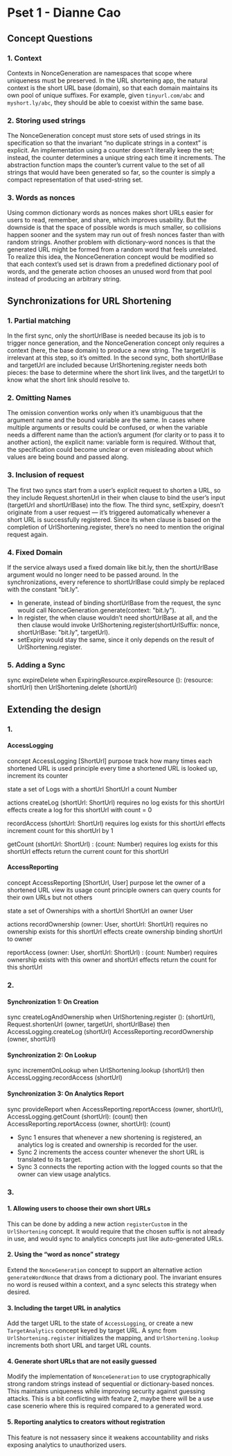 # Pset 1 - Dianne Cao

## Concept Questions

### 1. Context
Contexts in NonceGeneration are namespaces that scope where uniqueness must be preserved. In the URL shortening app, the natural context is the short URL base (domain), so that each domain maintains its own pool of unique suffixes. For example, given `tinyurl.com/abc` and `myshort.ly/abc`, they should be able to coexist within the same base.

### 2. Storing used strings
The NonceGeneration concept must store sets of used strings in its specification so that the invariant “no duplicate strings in a context” is explicit. An implementation using a counter doesn’t literally keep the set; instead, the counter determines a unique string each time it increments. The abstraction function maps the counter’s current value to the set of all strings that would have been generated so far, so the counter is simply a compact representation of that used-string set.

### 3. Words as nonces
Using common dictionary words as nonces makes short URLs easier for users to read, remember, and share, which improves usability. But the downside is that the space of possible words is much smaller, so collisions happen sooner and the system may run out of fresh nonces faster than with random strings. Another problem with dictionary-word nonces is that the generated URL might be formed from a random word that feels unrelated. To realize this idea, the NonceGeneration concept would be modified so that each context’s used set is drawn from a predefined dictionary pool of words, and the generate action chooses an unused word from that pool instead of producing an arbitrary string.

## Synchronizations for URL Shortening
### 1. Partial matching
In the first sync, only the shortUrlBase is needed because its job is to trigger nonce generation, and the NonceGeneration concept only requires a context (here, the base domain) to produce a new string. The targetUrl is irrelevant at this step, so it’s omitted. In the second sync, both shortUrlBase and targetUrl are included because UrlShortening.register needs both pieces: the base to determine where the short link lives, and the targetUrl to know what the short link should resolve to.

### 2. Omitting Names
The omission convention works only when it’s unambiguous that the argument name and the bound variable are the same. In cases where multiple arguments or results could be confused, or when the variable needs a different name than the action’s argument (for clarity or to pass it to another action), the explicit name: variable form is required. Without that, the specification could become unclear or even misleading about which values are being bound and passed along.

### 3. Inclusion of request
The first two syncs start from a user’s explicit request to shorten a URL, so they include Request.shortenUrl in their when clause to bind the user’s input (targetUrl and shortUrlBase) into the flow. The third sync, setExpiry, doesn’t originate from a user request — it’s triggered automatically whenever a short URL is successfully registered. Since its when clause is based on the completion of UrlShortening.register, there’s no need to mention the original request again.

### 4. Fixed Domain
If the service always used a fixed domain like bit.ly, then the shortUrlBase argument would no longer need to be passed around. In the synchronizations, every reference to shortUrlBase could simply be replaced with the constant "bit.ly".
- In generate, instead of binding shortUrlBase from the request, the sync would call NonceGeneration.generate(context: "bit.ly").
- In register, the when clause wouldn’t need shortUrlBase at all, and the then clause would invoke UrlShortening.register(shortUrlSuffix: nonce, shortUrlBase: "bit.ly", targetUrl).
- setExpiry would stay the same, since it only depends on the result of UrlShortening.register.

### 5. Adding a Sync
sync expireDelete
when ExpiringResource.expireResource (): (resource: shortUrl)
then UrlShortening.delete (shortUrl)

## Extending the design
### 1.
#### AccessLogging
concept AccessLogging [ShortUrl]
purpose track how many times each shortened URL is used
principle every time a shortened URL is looked up, increment its counter

state
  a set of Logs with
    a shortUrl ShortUrl
    a count Number

actions
  createLog (shortUrl: ShortUrl)
    requires no log exists for this shortUrl
    effects create a log for this shortUrl with count = 0

  recordAccess (shortUrl: ShortUrl)
    requires log exists for this shortUrl
    effects increment count for this shortUrl by 1

  getCount (shortUrl: ShortUrl) : (count: Number)
    requires log exists for this shortUrl
    effects return the current count for this shortUrl

#### AccessReporting
concept AccessReporting [ShortUrl, User]
purpose let the owner of a shortened URL view its usage count
principle owners can query counts for their own URLs but not others

state
  a set of Ownerships with
    a shortUrl ShortUrl
    an owner User

actions
  recordOwnership (owner: User, shortUrl: ShortUrl)
    requires no ownership exists for this shortUrl
    effects create ownership binding shortUrl to owner

  reportAccess (owner: User, shortUrl: ShortUrl) : (count: Number)
    requires ownership exists with this owner and shortUrl
    effects return the count for this shortUrl

### 2.
#### Synchronization 1: On Creation
sync createLogAndOwnership
when UrlShortening.register (): (shortUrl), Request.shortenUrl (owner, targetUrl, shortUrlBase)
then
  AccessLogging.createLog (shortUrl)
  AccessReporting.recordOwnership (owner, shortUrl)

#### Synchronization 2: On Lookup
sync incrementOnLookup
when UrlShortening.lookup (shortUrl)
then AccessLogging.recordAccess (shortUrl)

#### Synchronization 3: On Analytics Report
sync provideReport
when AccessReporting.reportAccess (owner, shortUrl), AccessLogging.getCount (shortUrl): (count)
then AccessReporting.reportAccess (owner, shortUrl): (count)

- Sync 1 ensures that whenever a new shortening is registered, an analytics log is created and ownership is recorded for the user.
- Sync 2 increments the access counter whenever the short URL is translated to its target.
- Sync 3 connects the reporting action with the logged counts so that the owner can view usage analytics.

### 3.
#### 1. Allowing users to choose their own short URLs
This can be done by adding a new action `registerCustom` in the `UrlShortening` concept. It would require that the chosen suffix is not already in use, and would sync to analytics concepts just like auto-generated URLs.

#### 2. Using the “word as nonce” strategy
Extend the `NonceGeneration` concept to support an alternative action `generateWordNonce` that draws from a dictionary pool. The invariant ensures no word is reused within a context, and a sync selects this strategy when desired.

#### 3. Including the target URL in analytics
Add the target URL to the state of `AccessLogging`, or create a new `TargetAnalytics` concept keyed by target URL. A sync from `UrlShortening.register` initializes the mapping, and `UrlShortening.lookup` increments both short URL and target URL counts.

#### 4. Generate short URLs that are not easily guessed
Modify the implementation of `NonceGeneration` to use cryptographically strong random strings instead of sequential or dictionary-based nonces. This maintains uniqueness while improving security against guessing attacks. This is a bit conflicting with feature 2, maybe there will be a use case scenerio where this is required compared to a generated word. 

#### 5. Reporting analytics to creators without registration
This feature is not nessasery since it weakens accountability and risks exposing analytics to unauthorized users.

